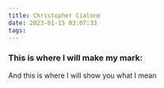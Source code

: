 ```yaml
---
title: Christopher Cialone 
date: 2023-01-15 03:07:33
tags:
---
```


### This is where I will make my mark:
And this is where I will show you what I mean